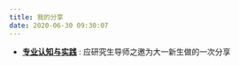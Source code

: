 ```yaml
---
title: 我的分享
date: 2020-06-30 09:30:07
---
```


* [**专业认知与实践**](/shares/professional-knowledge-and-practice.pdf) : 应研究生导师之邀为大一新生做的一次分享